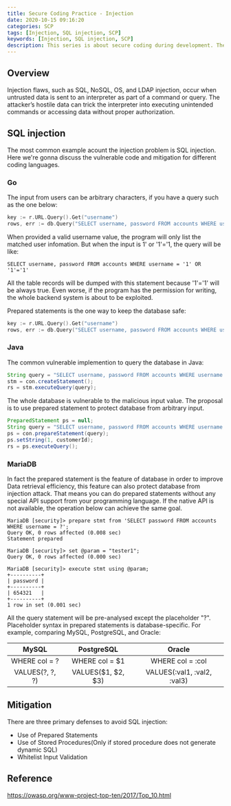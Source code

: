 ```yaml
---
title: Secure Coding Practice - Injection
date: 2020-10-15 09:16:20
categories: SCP
tags: [Injection, SQL injection, SCP]
keywords: [Injection, SQL injection, SCP]
description: This series is about secure coding during development. The OWASP TOP 10 is our guide to define vulnerability type. For this part, it will focus on the vulnerable points and the mitigation of injection problems.
---
```

## Overview
Injection flaws, such as SQL, NoSQL, OS, and LDAP injection, occur when untrusted data is sent to an interpreter as part of a command or query. The attacker’s hostile data can trick the interpreter into executing unintended commands or accessing data without proper authorization.

## SQL injection
The most common example acount the injection problem is SQL injection. Here we're gonna discuss the vulnerable code and mitigation for different coding languages.

### Go
The input from users can be arbitrary characters, if you have a query such as the one below:
```Go
key := r.URL.Query().Get("username")
rows, err := db.Query("SELECT username, password FROM accounts WHERE username = '" + key + "'")
```
When provided a valid username value, the program will only list the matched user infomation. But when the input is 1' or '1'='1, the query will be like:
```
SELECT username, password FROM accounts WHERE username = '1' OR '1'='1'
```
All the table records will be dumped with this statement because '1'='1' will be always true. Even worse, if the program has the permission for writing, the whole backend system is about to be exploited.

Prepared statements is the one way to keep the database safe:
```Go
key := r.URL.Query().Get("username")
rows, err := db.Query("SELECT username, password FROM accounts WHERE username = ?", key)
```

### Java
The common vulnerable implemention to query the database in Java:
```Java
String query = "SELECT username, password FROM accounts WHERE username = '" + key + "'"
stm = con.createStatement();
rs = stm.executeQuery(query);
```
The whole database is vulnerable to the malicious input value. The proposal is to use prepared statement to protect database from arbitrary input.
```Java
PreparedStatement ps = null;
String query = "SELECT username, password FROM accounts WHERE username = ?";
ps = con.prepareStatement(query);
ps.setString(1, customerId);
rs = ps.executeQuery();
```

### MariaDB
In fact the prepared statement is the feature of database in order to improve Data retrieval efficiency, this feature can also protect database from injection attack. That means you can do prepared statements without any special API support from your programming language. If the native API is not available, the operation below can achieve the same goal.
```Shell
MariaDB [security]> prepare stmt from 'SELECT password FROM accounts WHERE username = ?';
Query OK, 0 rows affected (0.008 sec)
Statement prepared
 
MariaDB [security]> set @param = "tester1";
Query OK, 0 rows affected (0.000 sec)
 
MariaDB [security]> execute stmt using @param;
+----------+
| password |
+----------+
| 654321   |
+----------+
1 row in set (0.001 sec)
```
All the query statement will be pre-analysed except the placeholder "?". Placeholder syntax in prepared statements is database-specific. For example, comparing MySQL, PostgreSQL, and Oracle:

| MySQL           | PostgreSQL         | Oracle                      |
| :-------------: | :----------------: | :-------------------------: |
| WHERE col = ?   | WHERE col = $1     | WHERE col = :col            |
| VALUES(?, ?, ?) | VALUES($1, $2, $3) | VALUES(:val1, :val2, :val3) |

## Mitigation
There are three primary defenses to avoid SQL injection:

* Use of Prepared Statements 
* Use of Stored Procedures(Only if stored procedure does not generate dynamic SQL)
* Whitelist Input Validation

## Reference
https://owasp.org/www-project-top-ten/2017/Top_10.html
